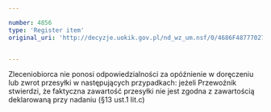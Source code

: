 ```yaml
---

number: 4856
type: 'Register item'
original_uri: 'http://decyzje.uokik.gov.pl/nd_wz_um.nsf/0/4686F4877702708EC1257B89003EACF4?OpenDocument'


---
```


Zleceniobiorca nie ponosi odpowiedzialności za opóźnienie w doręczeniu lub zwrot przesyłki w następujących przypadkach: jeżeli Przewoźnik stwierdzi, że faktyczna zawartość przesyłki nie jest zgodna z zawartością deklarowaną przy nadaniu (§13 ust.1 lit.c)
